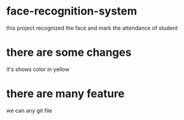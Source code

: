 # face-recognition-system
this project recognized the face and mark the attendance of student
# there are some changes
it's shows color in yellow
# there are many feature 
we can any git file
